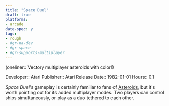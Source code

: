```yaml
---
title: "Space Duel"
draft: true
platforms:
- arcade
date-spec: y
tags:
- rough
- #gr-na-dev 
- #gr-space 
- #gr-supports-multiplayer 
---
```


(oneliner:: Vectory multiplayer asteroids with color!)

Developer:: Atari
Publisher:: Atari
Release Date:: 1982-01-01
Hours:: 0.1

*Space Duel*'s gameplay is certainly familiar to fans of [Asteroids](gamerecs/Asteroids.md), but it's worth pointing out for its added multiplayer modes. Two players can control ships simultaneously, or play as a duo tethered to each other.